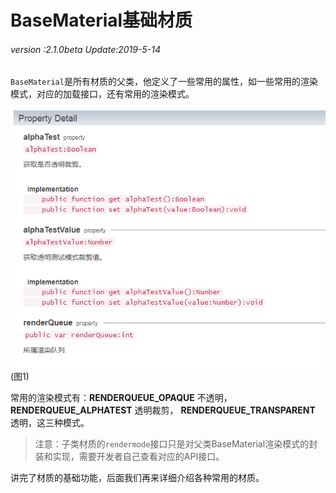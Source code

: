 # BaseMaterial基础材质

###### *version :2.1.0beta   Update:2019-5-14*

`BaseMaterial`是所有材质的父类，他定义了一些常用的属性，如一些常用的渲染模式，对应的加载接口，还有常用的渲染模式。

![](img/1.png)<br>(图1)

常用的渲染模式有：**RENDERQUEUE_OPAQUE** 不透明，**RENDERQUEUE_ALPHATEST** 透明裁剪， **RENDERQUEUE_TRANSPARENT** 透明，这三种模式。

> 注意：子类材质的`rendermode`接口只是对父类BaseMaterial渲染模式的封装和实现，需要开发者自己查看对应的API接口。

讲完了材质的基础功能，后面我们再来详细介绍各种常用的材质。

